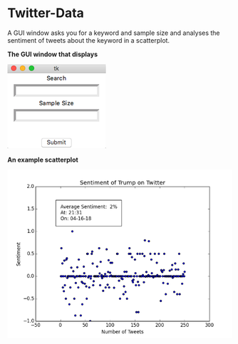 # Twitter-Data
A GUI window asks you for a keyword and sample size and analyses the sentiment of tweets about the keyword in a scatterplot. 

**The GUI window that displays**

![](GUI2.png)

**An example scatterplot**

![](figure_2.png)
